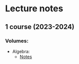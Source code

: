 # Lecture notes
## 1 course (2023-2024)

### Volumes:
- Algebra:
  - [Notes](https://github.com/Desbordante/desbordante-core/tree/main/examples/basic)
